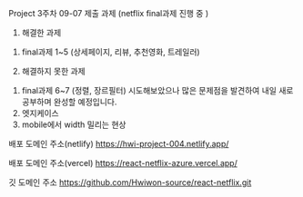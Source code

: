 Project 3주차 09-07 제출 과제 (netflix final과제 진행 중 )

1. 해결한 과제

1) final과제 1~5 (상세페이지, 리뷰, 추천영화, 트레일러)

2. 해결하지 못한 과제

1) final과제 6~7 (정렬, 장르필터)
   시도해보았으나 많은 문제점을 발견하여 내일 새로 공부하며 완성할 예정입니다.
2) 엣지케이스
3) mobile에서 width 밀리는 현상

배포 도메인 주소(netlify)
https://hwi-project-004.netlify.app/

배포 도메인 주소(vercel)
https://react-netflix-azure.vercel.app/

깃 도메인 주소
https://github.com/Hwiwon-source/react-netflix.git
